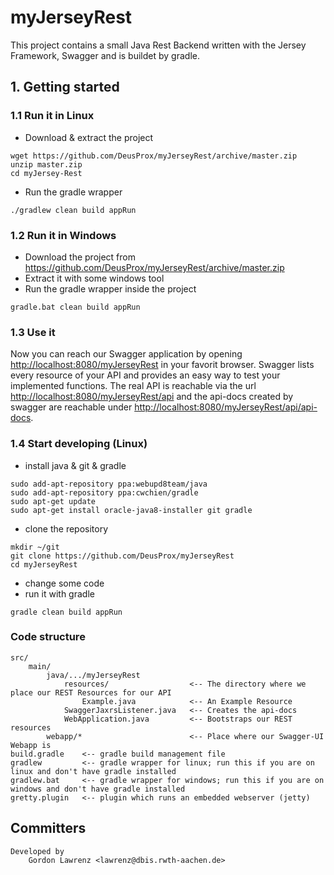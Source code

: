 # myJerseyRest

This project contains a small Java Rest Backend written with the Jersey Framework, Swagger and is buildet by gradle.

## 1. Getting started
### 1.1 Run it in Linux
* Download & extract the project
```
wget https://github.com/DeusProx/myJerseyRest/archive/master.zip
unzip master.zip
cd myJersey-Rest
```
* Run the gradle wrapper
```
./gradlew clean build appRun
```

### 1.2 Run it in Windows
* Download the project from https://github.com/DeusProx/myJerseyRest/archive/master.zip
* Extract it with some windows tool
* Run the gradle wrapper inside the project
```
gradle.bat clean build appRun
```

### 1.3 Use it
Now you can reach our Swagger application by opening [http://localhost:8080/myJerseyRest](http://localhost:8080/myJerseyRest) in your favorit browser. Swagger lists every resource of your API and provides an easy way to test your implemented functions.
The real API is reachable via the url [http://localhost:8080/myJerseyRest/api](http://localhost:8080/myJerseyRest/api) and the api-docs created by swagger are reachable under [http://localhost:8080/myJerseyRest/api/api-docs](http://localhost:8080/myJerseyRest/api/api-docs).
### 1.4 Start developing (Linux)
* install java & git & gradle
```
sudo add-apt-repository ppa:webupd8team/java
sudo add-apt-repository ppa:cwchien/gradle
sudo apt-get update
sudo apt-get install oracle-java8-installer git gradle
```
* clone the repository
```
mkdir ~/git
git clone https://github.com/DeusProx/myJerseyRest
cd myJerseyRest
```
* change some code
* run it with gradle
```
gradle clean build appRun
```

### Code structure
```
src/
    main/
        java/.../myJerseyRest
            resources/                  <-- The directory where we place our REST Resources for our API
                Example.java            <-- An Example Resource
            SwaggerJaxrsListener.java   <-- Creates the api-docs
            WebApplication.java         <-- Bootstraps our REST resources
        webapp/*                        <-- Place where our Swagger-UI Webapp is
build.gradle    <-- gradle build management file
gradlew         <-- gradle wrapper for linux; run this if you are on linux and don't have gradle installed
gradlew.bat     <-- gradle wrapper for windows; run this if you are on windows and don't have gradle installed
gretty.plugin   <-- plugin which runs an embedded webserver (jetty)
```
## Committers
```
Developed by
    Gordon Lawrenz <lawrenz@dbis.rwth-aachen.de>
```
